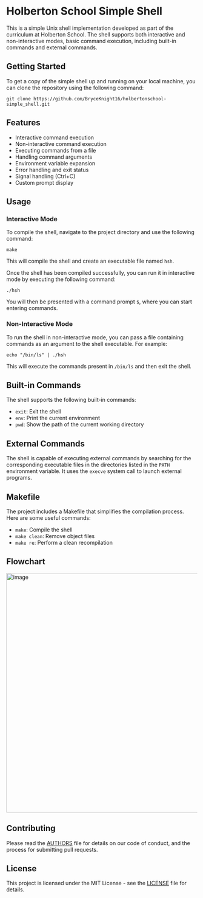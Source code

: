 # Holberton School Simple Shell

This is a simple Unix shell implementation developed as part of the curriculum at Holberton School. The shell supports both interactive and non-interactive modes, basic command execution, including built-in commands and external commands.

## Getting Started

To get a copy of the simple shell up and running on your local machine, you can clone the repository using the following command:

```
git clone https://github.com/BryceKnight16/holbertonschool-simple_shell.git
```

## Features

- Interactive command execution
- Non-interactive command execution
- Executing commands from a file
- Handling command arguments
- Environment variable expansion
- Error handling and exit status
- Signal handling (Ctrl+C)
- Custom prompt display

## Usage

### Interactive Mode

To compile the shell, navigate to the project directory and use the following command:

```
make
```

This will compile the shell and create an executable file named `hsh`.

Once the shell has been compiled successfully, you can run it in interactive mode by executing the following command:

```
./hsh
```

You will then be presented with a command prompt `$`, where you can start entering commands.

### Non-Interactive Mode

To run the shell in non-interactive mode, you can pass a file containing commands as an argument to the shell executable. For example:

```
echo "/bin/ls" | ./hsh
```

This will execute the commands present in `/bin/ls` and then exit the shell.

## Built-in Commands

The shell supports the following built-in commands:

- `exit`: Exit the shell
- `env`: Print the current environment
- `pwd`: Show the path of the current working directory

## External Commands

The shell is capable of executing external commands by searching for the corresponding executable files in the directories listed in the `PATH` environment variable. It uses the `execve` system call to launch external programs.

## Makefile

The project includes a Makefile that simplifies the compilation process. Here are some useful commands:

- `make`: Compile the shell
- `make clean`: Remove object files
- `make re`: Perform a clean recompilation

## Flowchart
<img width="630" alt="image" src="https://user-images.githubusercontent.com/124347057/234449792-28a8c2ee-06a0-426f-8346-e20396c92df7.png">


## Contributing
Please read the [AUTHORS](AUTHORS) file for details on our code of conduct, and the process for submitting pull requests.

## License

This project is licensed under the MIT License - see the [LICENSE](LICENSE) file for details.



